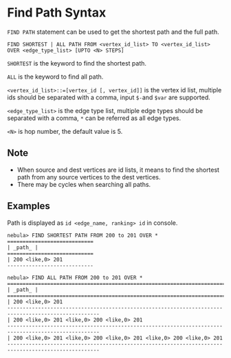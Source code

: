 # Find Path Syntax

`FIND PATH` statement can be used to get the shortest path and the full path.

```ngql
FIND SHORTEST | ALL PATH FROM <vertex_id_list> TO <vertex_id_list> OVER <edge_type_list> [UPTO <N> STEPS]
```

`SHORTEST` is the keyword to find the shortest path.

`ALL` is the keyword to find all path.

`<vertex_id_list>::=[vertex_id [, vertex_id]]` is the vertex id list, multiple ids should be separated with a comma, input ```$-```and ```$var``` are supported.

`<edge_type_list>` is the edge type list, multiple edge types should be separated with a comma, ```*``` can be referred as all edge types.

`<N>` is hop number, the default value is 5.

## Note

- When source and dest vertices are id lists, it means to find the shortest path from any source vertices to the dest vertices.
- There may be cycles when searching all paths.

## Examples

Path is displayed as `id <edge_name, ranking> id` in console.

```ngql
nebula> FIND SHORTEST PATH FROM 200 to 201 OVER *
============================
| _path_ |
============================
| 200 <like,0> 201
----------------------------
```

```ngql
nebula> FIND ALL PATH FROM 200 to 201 OVER *
====================================================================================================
| _path_ |
====================================================================================================
| 200 <like,0> 201
----------------------------------------------------------------------------------------------------
| 200 <like,0> 201 <like,0> 200 <like,0> 201
----------------------------------------------------------------------------------------------------
| 200 <like,0> 201 <like,0> 200 <like,0> 201 <like,0> 200 <like,0> 201
----------------------------------------------------------------------------------------------------
```
